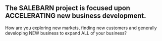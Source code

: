 ## The SALEBARN project is focused upon ACCELERATING new business development.

How are you exploring new markets, finding new customers and generally developing NEW business to expand ALL of your business?
